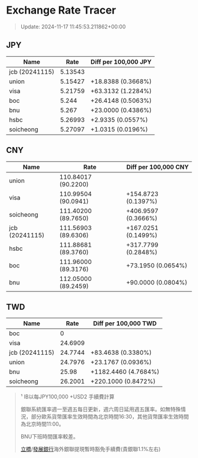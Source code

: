 # Exchange Rate Tracer

> Update: 2024-11-17 11:45:53.211862+00:00

## JPY

| Name           |    Rate | Diff per 100,000 JPY   |
|----------------|---------|------------------------|
| jcb (20241115) | 5.13543 |                        |
| union          | 5.15427 | +18.8388 (0.3668%)     |
| visa           | 5.21759 | +63.3132 (1.2284%)     |
| boc            | 5.244   | +26.4148 (0.5063%)     |
| bnu            | 5.267   | +23.0000 (0.4386%)     |
| hsbc           | 5.26993 | +2.9335 (0.0557%)      |
| soicheong      | 5.27097 | +1.0315 (0.0196%)      |

## CNY

| Name           | Rate                | Diff per 100,000 CNY   |
|----------------|---------------------|------------------------|
| union          | 110.84017	(90.2200) |                        |
| visa           | 110.99504	(90.0941) | +154.8723 (0.1397%)    |
| soicheong      | 111.40200	(89.7650) | +406.9597 (0.3666%)    |
| jcb (20241115) | 111.56903	(89.6306) | +167.0251 (0.1499%)    |
| hsbc           | 111.88681	(89.3760) | +317.7799 (0.2848%)    |
| boc            | 111.96000	(89.3176) | +73.1950 (0.0654%)     |
| bnu            | 112.05000	(89.2459) | +90.0000 (0.0804%)     |

## TWD

| Name           |    Rate | Diff per 100,000 TWD   |
|----------------|---------|------------------------|
| boc            |  0      |                        |
| visa           | 24.6909 |                        |
| jcb (20241115) | 24.7744 | +83.4638 (0.3380%)     |
| union          | 24.7976 | +23.1767 (0.0936%)     |
| bnu            | 25.98   | +1182.4460 (4.7684%)   |
| soicheong      | 26.2001 | +220.1000 (0.8472%)    |


> ¹ IB以每JPY100,000 +USD2 手續費計算
>
> 銀聯系統匯率週一至週五每日更新，週六周日延用週五匯率。如無特殊情況，部分歐系貨幣匯率生效時間為北京時間16:30，其他貨幣匯率生效時間為北京時間11:00。
>
> BNU下班時間匯率較差。
>
> [立橋](https://www.wlbank.com.mo/uploads/ueditor/file/20181211/1544536513900230.pdf)/[發展銀行](https://www.mdb.com.mo/Service_Charges_20230728.pdf)海外銀聯提現暫時豁免手續費(貴銀聯1.1%左右)

